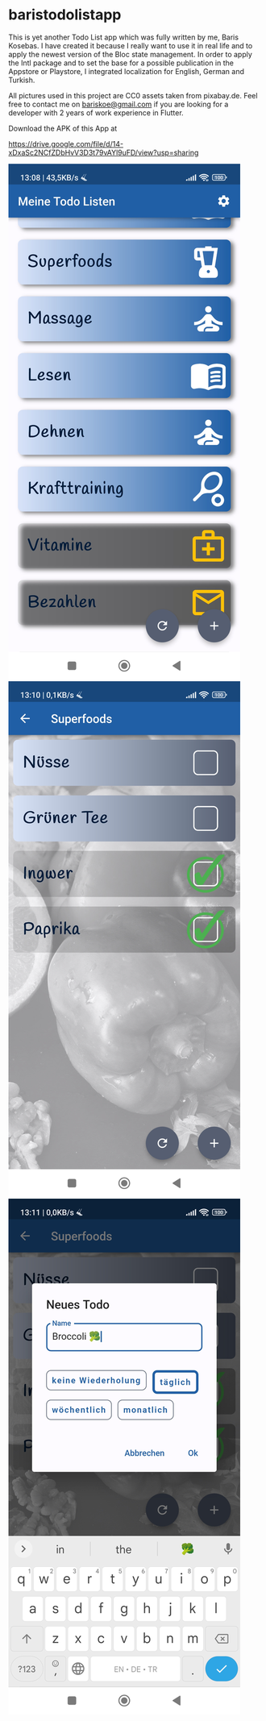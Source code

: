 # baristodolistapp

This is yet another Todo List app which was fully written by me, Baris Kosebas. I have created it because I really want
to use it in real life and to apply the newest version of the Bloc state management.
In order to apply the Intl package and to set the base for a possible publication in the Appstore or Playstore, I 
integrated localization for English, German and Turkish.  

All pictures used in this project are CC0 assets taken from pixabay.de. 
Feel free to contact me on bariskoe@gmail.com if you are looking for a developer with 2 years of work experience in Flutter.

Download the APK of this App at

https://drive.google.com/file/d/14-xDxaSc2NCfZDbHvV3D3t79vAYl9uFD/view?usp=sharing

<img src="screenshots/todolists.jpg"> <img src="screenshots/specific_todolist.jpg"> <img src="screenshots/new_todo_dialog.jpg">   